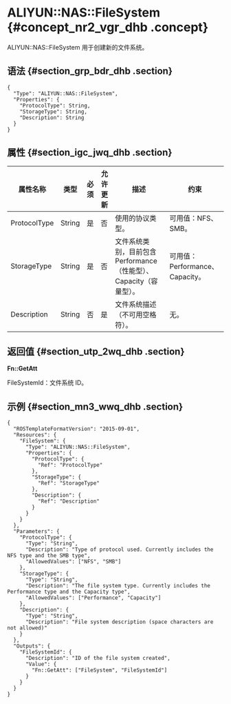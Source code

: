 # ALIYUN::NAS::FileSystem {#concept_nr2_vgr_dhb .concept}

ALIYUN::NAS::FileSystem 用于创建新的文件系统。

## 语法 {#section_grp_bdr_dhb .section}

```
{
  "Type": "ALIYUN::NAS::FileSystem",
  "Properties": {
    "ProtocolType": String,
    "StorageType": String,
    "Description": String
  }
}
```

## 属性 {#section_igc_jwq_dhb .section}

|属性名称|类型|必须|允许更新|描述|约束|
|----|--|--|----|--|--|
|ProtocolType|String|是|否|使用的协议类型。|可用值：NFS、SMB。|
|StorageType|String|是|否|文件系统类别，目前包含 Performance（性能型）、Capacity（容量型）。|可用值：Performance、Capacity。|
|Description|String|否|是|文件系统描述（不可用空格符）。|无。|

## 返回值 {#section_utp_2wq_dhb .section}

**Fn::GetAtt**

FileSystemId：文件系统 ID。

## 示例 {#section_mn3_wwq_dhb .section}

```
{
  "ROSTemplateFormatVersion": "2015-09-01",
  "Resources": {
    "FileSystem": {
      "Type": "ALIYUN::NAS::FileSystem",
      "Properties": {
        "ProtocolType": {
          "Ref": "ProtocolType"
        },
        "StorageType": {
          "Ref": "StorageType"
        },
        "Description": {
          "Ref": "Description"
        }
      }
    }
  },
  "Parameters": {
    "ProtocolType": {
      "Type": "String",
      "Description": "Type of protocol used. Currently includes the NFS type and the SMB type",
      "AllowedValues": ["NFS", "SMB"]
    },
    "StorageType": {
      "Type": "String",
      "Description": "The file system type. Currently includes the Performance type and the Capacity type",
      "AllowedValues": ["Performance", "Capacity"]
    },
    "Description": {
      "Type": "String",
      "Description": "File system description (space characters are not allowed)"
    }
  },
  "Outputs": {
    "FileSystemId": {
      "Description": "ID of the file system created",
      "Value": {
        "Fn::GetAtt": ["FileSystem", "FileSystemId"]
      }
    }
  }
}
```

